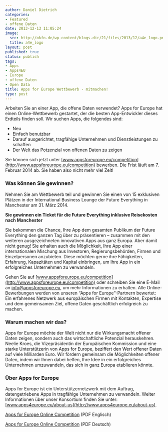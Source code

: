 ```yaml
---
author: Daniel Dietrich
categories:
- Featured
- offene Daten
date: 2013-12-13 11:05:24
image:
  src: http://okfn.de/wp-content/blogs.dir/21/files/2013/12/a4e_logo.png
  title: a4e_logo
layout: post
published: true
status: publish
tags:
- Apps
- Apps4EU
- Europe
- offene Daten
- Open Data
title: Apps for Europe Wettbewerb - mitmachen!
type: post
---
```


Arbeiten Sie an einer App, die offene Daten verwendet? Apps for Europe hat einen Online-Wettbewerb gestartet, der die besten App-Entwickler dieses Erdteils finden soll. Wir suchen Apps, die folgendes sind:

* Neu  
* Einfach benutzbar  
* Darauf ausgerichtet, tragfähige Unternehmen und Dienstleistungen zu schaffen  
* Der Welt das Potzenzial von offenen Daten zu zeigen

Sie können sich jetzt unter [www.appsforeurope.eu/competition](http://www.appsforeurope.eu/competition) bewerben. Die Frist läuft am 7. Februar 2014 ab. Sie haben also nicht mehr viel Zeit!

### Was können Sie gewinnen?  
Nehmen Sie am Wettbewerb teil und gewinnen Sie einen von 15 exklusiven Plätzen in der International Business Lounge der Future Everything in Manchester am 31. März 2014.

**Sie gewinnen ein Ticket für die Future Everything inklusive Reisekosten nach Manchester**

Sie bekommen die Chance, Ihre App dem gesamten Publikum der Future Everything den ganzen Tag über zu präsentieren – zusammen mit den weiteren ausgezeichneten innovativen Apps aus ganz Europa. Aber damit nicht genug! Sie erhalten auch die Möglichkeit, Ihre App einer internationalen Mischung aus Investoren, Regierungsbehörden, Firmen und Einzelpersonen anzubieten. Diese möchten gerne ihre Fähigkeiten, Erfahrung, Kapazitäten und Kapital einbringen, um Ihre App in ein erfolgreiches Unternehmen zu verwandeln.

Gehen Sie auf [www.appsforeurope.eu/competition](http://www.appsforeurope.eu/competition) oder schreiben Sie eine E-Mail an info@appsforeurope.eu, um mehr Informationen zu erhalten. Alle Online-Bewerbungen werden von unseren “Apps for Europe”-Partnern bewertet: Ein erfahrenes Netzwerk aus europäischen Firmen mit Kontakten, Expertise und dem gemeinsamen Ziel, offene Daten geschäftlich erfolgreich zu machen.

### Warum machen wir das?  
Apps for Europe möchte der Welt nicht nur die Wirkungsmacht offener Daten zeigen, sondern auch das wirtschaftliche Potenzial herauskehren. Neelie Kroes, die Vizepräsidentin der Europäischen Kommission und eine starke Unterstützerin von Apps for Europe, beziffert den Wert offener Daten auf viele Milliarden Euro. Wir fördern gemeinsam die Möglichkeiten offener Daten, indem wir Ihnen dabei helfen, Ihre Idee in ein erfolgreiches Unternehmen umzuwandeln, das sich in ganz Europa etablieren könnte.

### Über Apps for Europe  
Apps for Europe ist ein Unterstützernetzwerk mit dem Auftrag, datengetriebene Apps in tragfähige Unternehmen zu verwandeln. Weiter Informationen über unser Konsortium finden Sie unter: [www.apps4europe.eu/about-us](http://www.apps4europe.eu/about-us).

[Apps for Europe Online Competition](http://okfn.de/wp-content/blogs.dir/21/files/2013/12/Apps-for-Europe-Online-Competition.pdf) (PDF Englisch)

[Apps for Europe Online Competition](http://okfn.de/wp-content/blogs.dir/21/files/2013/12/Apps-for-Europe-Online-Competition_DE.pdf) (PDF Deutsch)

 